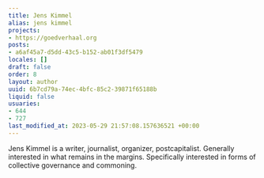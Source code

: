 ```yaml
---
title: Jens Kimmel
alias: jens kimmel
projects:
- https://goedverhaal.org
posts:
- a6af45a7-d5dd-43c5-b152-ab01f3df5479
locales: []
draft: false
order: 8
layout: author
uuid: 6b7cd79a-74ec-4bfc-85c2-39871f65188b
liquid: false
usuaries:
- 644
- 727
last_modified_at: 2023-05-29 21:57:08.157636521 +00:00
---
```


<p style="text-align:start">Jens Kimmel is a writer, journalist, organizer, postcapitalist. Generally interested in what remains in the margins. Specifically interested in forms of collective governance and commoning.</p>
